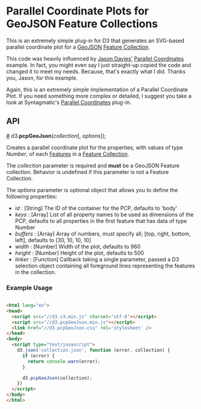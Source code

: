 Parallel Coordinate Plots for GeoJSON Feature Collections
=========================================================

This is an extremely simple plug-in for D3 that generates an SVG-based parallel coordinate plot for a [GeoJSON][geojson] [Feature Collection][geojsonfc]. 

This code was heavily influenced by [Jason Davies'][davies] [Parallel Coordinates][daviespcp] example. In fact, you might even say I just straight-up copied the code and changed it to meet my needs. Because, that's exactly what I did. Thanks you, Jason, for this example. 

Again, this is an extremely simple implementation of a Parallel Coordinate Plot. If you need something more complex or detailed, I suggest you take a look at Syntagmatic's [Parallel Coordinates][syntagmaticpcp] plug-in.

## API 

<a name="d3_pcpgeojson" href="#d3_pcpgeojson">#</a> d3.**pcpGeoJson**(_collection_[, _options_]);

Creates a parallel coordinate plot for the properties, with values of type _Number_, of each [Features][geojsonf] in a [Feature Collection][geojsonfc]. 

The *collection* parameter is required and **must** be a GeoJSON Feature collection. Behavior is undefined if this parameter is not a Feature Collection. 

The *options* parameter is optional object that allows you to define the following properties:

* _id_      : [String] The ID of the container for the PCP, defaults to 'body'
* _keys_    : [Array] List of all property names to be used as dimensions of the PCP, defaults to all properties in the first feature that has data of type Number
* _buffers_ : [Array] Array of numbers, must specify all; [top, right, bottom, left], defaults to [30, 10, 10, 10]
* _width_   : [Number] Width of the plot, defaults to 960
* _height_  : [Number] Height of the plot, defaults to 500 
* _linker_  : [Function] Callback taking a single parameter, passed a D3 selection object containing all foreground lines representing the features in the collection.

### Example Usage

```HTML 

<html lang="en">
<head>
  <script src="//d3.v3.min.js" charset="utf-8"></script>
  <script src="//d3.pcpGeoJson.min.js"></script>
  <link href="//d3.pcpGeoJson.css" rel='stylesheet' />
</head>
<body>
  <script type="text/javascript">
    d3.json('collection.json', function (error, collection) {
      if (error) {
        return console.warn(error);
      }

      d3.pcpGeoJson(collection);
    })
  </script>
</body>
</html>

```

<!-- Links -->

[davies]: https://www.jasondavies.com/
[daviespcp]: http://bl.ocks.org/jasondavies/1341281
[geojson]: http://geojson.org/
[geojsonf]: http://geojson.org/geojson-spec.html#feature-objects
[geojsonfc]: http://geojson.org/geojson-spec.html#feature-collection-objects
[syntagmaticpcp]: https://github.com/syntagmatic/parallel-coordinates
